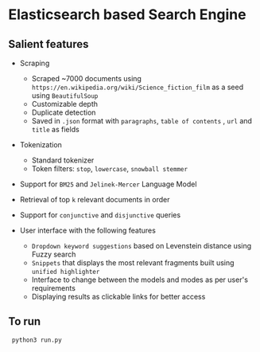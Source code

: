 # Elasticsearch based Search Engine

## Salient features

- Scraping
    - Scraped ~7000 documents using ``https://en.wikipedia.org/wiki/Science_fiction_film`` as a seed using `BeautifulSoup`
    - Customizable depth
    - Duplicate detection
    - Saved in `.json` format with `paragraphs`, `table of contents` , `url` and `title` as fields

- Tokenization
    - Standard tokenizer
    - Token filters: `stop`, `lowercase`, `snowball stemmer`

- Support for `BM25` and `Jelinek-Mercer` Language Model

- Retrieval of top `k` relevant documents in order

- Support for `conjunctive` and `disjunctive` queries

- User interface with the following features
    - `Dropdown keyword suggestions` based on Levenstein distance using Fuzzy search
    - `Snippets` that displays the most relevant fragments built using `unified highlighter`
    - Interface to change between the models and modes as per user's requirements
    - Displaying results as clickable links for better access
    
## To run
``` python3 run.py```
